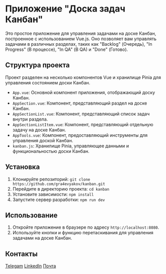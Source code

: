 # Приложение "Доска задач Канбан"

Это простое приложение для управления задачами на доске Канбан, построенное с использованием Vue.js. Оно позволяет вам управлять задачами в различных разделах, таких как "Backlog" (Очередь), "In Progress" (В процессе), "In QA" (В QA) и "Done" (Готово).

## Структура проекта

Проект разделен на несколько компонентов Vue и хранилище Pinia для управления состоянием доски Канбан.

- `App.vue`: Основной компонент приложения, отображающий доску Канбан.
- `AppSection.vue`: Компонент, представляющий раздел на доске Канбан.
- `AppSectionList.vue`: Компонент, представляющий список задач внутри раздела.
- `AppSectionListItem.vue`: Компонент, представляющий отдельную задачу на доске Канбан.
- `AppTools.vue`: Компонент, предоставляющий инструменты для управления доской Канбан.
- `kanban.js`: Хранилище Pinia, управляющее данными и функциональностью доски Канбан.

## Установка

1. Клонируйте репозиторий: `git clone https://github.com/gra4evyakov/kanban.git`
2. Перейдите в директорию проекта: `cd kanban`
3. Установите зависимости: `npm install`
4. Запустите сервер разработки: `npm run dev`

## Использование

1. Откройте приложение в браузере по адресу `http://localhost:8080`.
2. Используйте кнопки и функцию перетаскивания для управления задачами на доске Канбан.

## Контакты

[Telegam](https://t.me/gra4evyakov)
[LinkedIn](https://www.linkedin.com/in/grachevyakov)
[Почта](mailto:gra4evyakov@yandex.ru)
